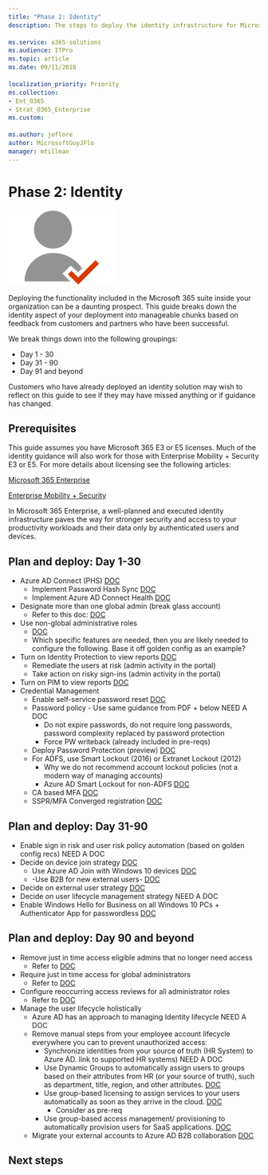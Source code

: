 ```yaml
---
title: "Phase 2: Identity"
description: The steps to deploy the identity infrastructure for Microsoft 365 Enterprise.

ms.service: o365-solutions
ms.audience: ITPro
ms.topic: article
ms.date: 09/11/2018

localization_priority: Priority
ms.collection: 
- Ent_O365
- Strat_O365_Enterprise
ms.custom:

ms.author: joflore
author: MicrosoftGuyJFlo
manager: mtillman
---
```

# Phase 2: Identity

![](./media/deploy-foundation-infrastructure/identity_icon.png)

Deploying the functionality included in the Microsoft 365 suite inside your organization can be a daunting prospect. This guide breaks down the identity aspect of your deployment into manageable chunks based on feedback from customers and partners who have been successful.

We break things down into the following groupings:

- Day 1 - 30
- Day 31 - 90
- Day 91 and beyond

Customers who have already deployed an identity solution may wish to reflect on this guide to see if they may have missed anything or if guidance has changed.

## Prerequisites

This guide assumes you have Microsoft 365 E3 or E5 licenses. Much of the identity guidance will also work for those with Enterprise Mobility + Security E3 or E5. For more details about licensing see the following articles:

[Microsoft 365 Enterprise](https://www.microsoft.com/licensing/product-licensing/microsoft-365-enterprise.aspx)

[Enterprise Mobility + Security](https://www.microsoft.com/licensing/product-licensing/enterprise-mobility-security.aspx)

In Microsoft 365 Enterprise, a well-planned and executed identity infrastructure paves the way for stronger security and access to your productivity workloads and their data only by authenticated users and devices.

## Plan and deploy: Day 1-30

- Azure AD Connect (PHS) [DOC](/azure/active-directory/connect/active-directory-aadconnect#install-azure-ad-connect)
   - Implement Password Hash Sync [DOC](/azure/active-directory/connect/active-directory-aadconnectsync-implement-password-hash-synchronization)
   - Implement Azure AD Connect Health [DOC](/azure/active-directory/connect-health/active-directory-aadconnect-health)
- Designate more than one global admin (break glass account)
   - Refer to this doc: [DOC](/azure/active-directory/users-groups-roles/directory-emergency-access)
- Use non-global administrative roles
   - [DOC](/azure/active-directory/users-groups-roles/directory-assign-admin-roles)
   - Which specific features are needed, then you are likely needed to configure the following. Base it off golden config as an example?
- Turn on Identity Protection to view reports [DOC](/azure/active-directory/identity-protection/enable)
   - Remediate the users at risk (admin activity in the portal)
   - Take action on risky sign-ins (admin activity in the portal)
- Turn on PIM to view reports [DOC](/azure/active-directory/privileged-identity-management/pim-getting-started)
- Credential Management
   - Enable self-service password reset [DOC](/azure/active-directory/authentication/quickstart-sspr)
   - Password policy - Use same guidance from PDF + below NEED A DOC
      - Do not expire passwords, do not require long passwords, password complexity replaced by password protection
      - Force PW writeback (already included in pre-reqs)
   - Deploy Password Protection (preview) [DOC](/azure/active-directory/authentication/concept-password-ban-bad)
   - For ADFS, use Smart Lockout (2016) or Extranet Lockout (2012)
      - Why we do not recommend account lockout policies (not a modern way of managing accounts)
      - Azure AD Smart Lockout for non-ADFS [DOC](/azure/active-directory/authentication/howto-password-smart-lockout)
   - CA based MFA [DOC](/azure/active-directory/authentication/howto-mfa-getstarted)
   - SSPR/MFA Converged registration [DOC](/azure/active-directory/authentication/concept-registration-mfa-sspr-converged)

## Plan and deploy: Day 31-90

- Enable sign in risk and user risk policy automation (based on golden config recs) NEED A DOC
- Decide on device join strategy [DOC](/azure/active-directory/devices/overview)
   - Use Azure AD Join with Windows 10 devices [DOC](/azure/active-directory/devices/azuread-joined-devices-frx)
   - -Use B2B for new external users- [DOC](/azure/active-directory/b2b/add-user-without-invite)
- Decide on external user strategy [DOC](/azure/active-directory/b2b/what-is-b2b)
- Decide on user lifecycle management strategy NEED A DOC
- Enable Windows Hello for Business on all Windows 10 PCs + Authenticator App for passwordless [DOC](/windows/security/identity-protection/hello-for-business/hello-identity-verification)

## Plan and deploy: Day 90 and beyond

- Remove just in time access eligible admins that no longer need access
   - Refer to [DOC](/azure/active-directory/privileged-identity-management/pim-how-to-add-role-to-user)
- Require just in time access for global administrators
   - Refer to [DOC](/azure/active-directory/privileged-identity-management/pim-how-to-add-role-to-user)
- Configure reoccurring access reviews for all administrator roles
   - Refer to [DOC](/azure/active-directory/privileged-identity-management/pim-how-to-start-security-review)
- Manage the user lifecycle holistically
   - Azure AD has an approach to managing Identity lifecycle NEED A DOC
   - Remove manual steps from your employee account lifecycle everywhere you can to prevent unauthorized access:
      - Synchronize identities from your source of truth (HR System) to Azure AD. link to supported HR systems) NEED A DOC
      - Use Dynamic Groups to automatically assign users to groups based on their attributes from HR (or your source of truth), such as department, title, region, and other attributes. [DOC](/azure/active-directory/users-groups-roles/groups-dynamic-membership)
      - Use group-based licensing to assign services to your users automatically as soon as they arrive in the cloud. [DOC](/azure/active-directory/users-groups-roles/licensing-groups-assign)
         - Consider as pre-req
      - Use group-based access management/ provisioning to automatically provision users for SaaS applications. [DOC](/azure/active-directory/manage-apps/what-is-access-management)
   - Migrate your external accounts to Azure AD B2B collaboration [DOC](/azure/active-directory/b2b/hybrid-cloud-to-on-premises)

## Next steps
